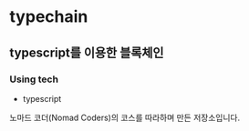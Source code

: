 # typechain
## typescript를 이용한 블록체인

### Using tech
- typescript

노마드 코더(Nomad Coders)의 코스를 따라하며 만든 저장소입니다.
